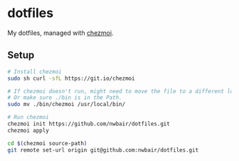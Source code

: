 # dotfiles

My dotfiles, managed with [chezmoi](https://github.com/twpayne/chezmoi).

## Setup

```bash
# Install chezmoi
sudo sh curl -sfL https://git.io/chezmoi

# If chezmoi doesn't run, might need to move the file to a different location.
# Or make sure ./bin is in the Path.
sudo mv ./bin/chezmoi /usr/local/bin/

# Run chezmoi
chezmoi init https://github.com/nwbair/dotfiles.git
chezmoi apply

cd $(chezmoi source-path)
git remote set-url origin git@github.com:nwbair/dotfiles.git
```
